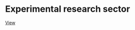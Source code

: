 # Experimental research sector

[View](https://grant-inna.github.io/Experimental_research_sector/build/)
